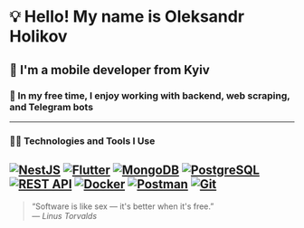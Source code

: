 # 💡 Hello! My name is Oleksandr Holikov
## 🌱 I'm a mobile developer from Kyiv  
### 🤖 In my free time, I enjoy working with backend, web scraping, and Telegram bots
---

### 👨‍💻 Technologies and Tools I Use
[![NestJS](https://www.vectorlogo.zone/logos/nestjs/nestjs-icon.svg)](https://nestjs.com/)
[![Flutter](https://www.vectorlogo.zone/logos/flutterio/flutterio-icon.svg)](https://flutter.dev/)
[![MongoDB](https://www.vectorlogo.zone/logos/mongodb/mongodb-icon.svg)](https://www.mongodb.com/)
[![PostgreSQL](https://www.vectorlogo.zone/logos/postgresql/postgresql-icon.svg)](https://www.postgresql.org/)
[![REST API](https://www.vectorlogo.zone/logos/json/json-icon.svg)](https://restfulapi.net/)
[![Docker](https://www.vectorlogo.zone/logos/docker/docker-icon.svg)](https://www.docker.com/)
[![Postman](https://www.vectorlogo.zone/logos/getpostman/getpostman-icon.svg)](https://www.postman.com/)
[![Git](https://www.vectorlogo.zone/logos/git-scm/git-scm-icon.svg)](https://git-scm.com/)
---

> “Software is like sex — it's better when it's free.”  
> — *Linus Torvalds*
